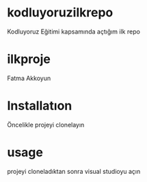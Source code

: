 # kodluyoruzilkrepo
Kodluyoruz Eğitimi kapsamında açtığım ilk repo
# ilkproje
Fatma Akkoyun
# Installatıon
Öncelikle projeyi clonelayın
# usage
projeyi cloneladıktan sonra visual studioyu açın
